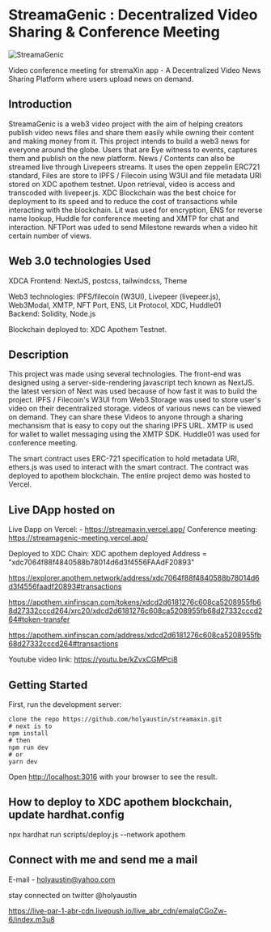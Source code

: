 # StreamaGenic : Decentralized Video Sharing & Conference Meeting

![StreamaGenic ](https://bafkreidugtjoxts62zsi32riqsjlpt643vnqxtaljo4tba2n2dlqvb2jyq.ipfs.w3s.link/)

Video conference meeting for stremaXin app - A Decentralized Video News Sharing Platform where users upload news on demand.

## Introduction

StreamaGenic is a web3 video project with the aim of helping creators publish video news files and share them easily while owning their content and making money from it. This project intends to build a web3 news for everyone around the globe. Users that are Eye witness to events, captures them and publish on the new platform. 
News / Contents can also be streamed live through Livepeers streams. It uses the open zeppelin ERC721 standard, Files are store to IPFS / Filecoin using W3UI and  file metadata URI stored on XDC apothem testnet. Upon retrieval, video is access and transcoded with livepeer.js. 
XDC Blockchain was the best choice for deployment to its speed and to reduce the cost of transactions while interacting with the blockchain. Lit was used for encryption, ENS for reverse name lookup, Huddle for conference meeting and XMTP for chat and interaction. NFTPort was uded to send Milestone rewards when a video hit certain number of views.

## Web 3.0 technologies Used
XDCA
Frontend: NextJS, postcss, tailwindcss, Theme

Web3 technologies: IPFS/filecoin (W3UI), Livepeer (livepeer.js), Web3Modal, XMTP, NFT Port, ENS, Lit Protocol, XDC,  Huddle01  
Backend: Solidity, Node.js

Blockchain deployed to:  XDC Apothem Testnet.

## Description

This project was made using several technologies. The front-end was designed using a server-side-rendering javascript tech known as NextJS. the latest version of Next was used because of how fast it was to build the project.  IPFS / Filecoin's W3UI from Web3.Storage was used to store user's video on their decentralized storage. videos of various news can be viewed on demand. They can share these Videos to anyone through a sharing mechansism that is easy to copy out the sharing IPFS URL.
XMTP is used for wallet to wallet messaging using the XMTP SDK. Huddle01 was used for conference meeting.

The smart contract uses ERC-721 specification to hold metadata URI, ethers.js was used to interact with the smart contract. The contract was deployed to apothem blockchain. The entire project demo was hosted to Vercel.

## Live DApp hosted on

Live Dapp on Vercel: - <https://streamaxin.vercel.app/>
Conference meeting: <https://streamagenic-meeting.vercel.app/>



Deployed to XDC Chain:
  XDC apothem deployed Address = "xdc7064f88f4840588b78014d6d3f4556FAAdF20893"

  <https://explorer.apothem.network/address/xdc7064f88f4840588b78014d6d3f4556faadf20893#transactions>

  https://apothem.xinfinscan.com/tokens/xdcd2d6181276c608ca5208955fb68d27332cccd264/xrc20/xdcd2d6181276c608ca5208955fb68d27332cccd264#token-transfer

  https://apothem.xinfinscan.com/address/xdcd2d6181276c608ca5208955fb68d27332cccd264#transactions

 Youtube video link: <https://youtu.be/kZvxCGMPci8>

## Getting Started

First, run the development server:

```text
clone the repo https://github.com/holyaustin/streamaxin.git
# next is to 
npm install
# then
npm run dev
# or
yarn dev
```

Open [http://localhost:3016](http://localhost:3016) with your browser to see the result.



## How to deploy to XDC apothem  blockchain, update hardhat.config

npx hardhat run scripts/deploy.js --network apothem

## Connect with me and send me a mail

E-mail - holyaustin@yahoo.com

stay connected on twitter @holyaustin

https://live-par-1-abr-cdn.livepush.io/live_abr_cdn/emaIqCGoZw-6/index.m3u8
